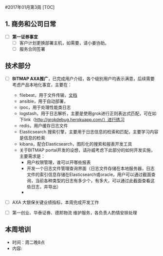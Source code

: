 #2017年01月第3周
[TOC]

## 1. 商务和公司日常

- [ ] **第一证券事宜**
    - [ ] 客户计划更换部署主机，如需要，请小姜协助。
    - [ ] 服务合同签署

## 技术部分

- [ ] **BITMAP AXA推广**，已完成用户介绍，各个级别用户均表示满意，后续需要考虑产品本地化事宜，主要在：
    - filebeat，用于文件传输，[文档](https://github.com/wudixy/ipoc) 
    - ansible，用于自动部署，
    - ipoc，用于处理性能类日志
    - logstash，用于日志解析，主要是使用grok进行正则表达式匹配，可在如下link（http://grokdebug.herokuapp.com/）进行练习
    - redis，用户缓存日志文件
    - Elasticsearch 搜索引擎，主要用于日志信息的检索和匹配，主要学习内容是信息的检索
    - kibana，配合Elasticsearch，图形化的搜索和报表开发工具
    - 关于BITMAP portal开发的设想，请孙威考虑下此部分的如何开发实施，主要需求是：
        + 用户权限管理，谁可以开哪些报表
        + 开发一个日志文件管理查询界面（日志文件存储在本地服务器，日志文件的索引信息存储在Elasticsearch或oracle，用户可以通过截面查询，当前各种类型的日志有多少个，有多大，可以通过此截面查看这些日志，并导出）
        +   

- [ ] AXA 大银保关键业绩指标，本周完成开发工作
- [ ] 第一创业、华泰证券、德邦物流 维护服务，各负责人酌情安排处理

## 本周培训
- 时间：周二晚8点
- 内容:

